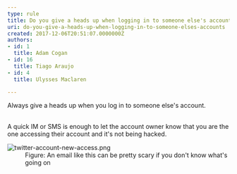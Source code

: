 ```yaml
---
type: rule
title: Do you give a heads up when logging in to someone else's accounts?
uri: do-you-give-a-heads-up-when-logging-in-to-someone-elses-accounts
created: 2017-12-06T20:51:07.0000000Z
authors:
- id: 1
  title: Adam Cogan
- id: 16
  title: Tiago Araujo
- id: 4
  title: Ulysses Maclaren

---
```




<span class='intro'> Always give a heads up when you&#160;log in to someone else's account.<br><br> </span>

<p>A&#160;quick&#160;IM or SMS is enough to let the account owner know that you are the one accessing&#160;their account and it's not being hacked.​<br></p><dl class="image"><dt><img src="/PublishingImages/twitter-account-new-access.png" alt="twitter-account-new-access.png" /></dt><dd>Figure&#58; An email like this can be pretty scary if you don't know what's going on​​<br></dd></dl>


